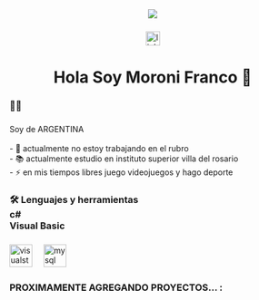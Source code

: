 <div align="center">
  <img src="[[[[https://www.google.com/url?sa=i&url=https%3A%2F%2Fwww.flaticon.es%2Ficono-gratis%2Fdesarrollador-de-software_4730509&psig=AOvVaw2X5QZBhnsxr8q8noMQm7Pv&ust=1724452075140000&source=images&cd=vfe&opi=89978449&ved=0CBQQjRxqFwoTCKjWsOPSiYgDFQAAAAAdAAAAABAE](https://img.freepik.com/vector-gratis/desarrolladores-web-dibujados-mano_23-2148819604.jpg](https://cdn-icons-png.flaticon.com/512/6840/6840478.png)](https://www.google.com/url?sa=i&url=https%3A%2F%2Fwww.microtech.es%2Fblog%2Fdiferencias-entre-licencias-de-software-freeware-software-libre-adware-y-shareware&psig=AOvVaw1edeUyJshCG47roiimI_jl&ust=1724452505588000&source=images&cd=vfe&opi=89978449&ved=0CBQQjRxqFwoTCIjnsK7UiYgDFQAAAAAdAAAAABAE)](https://rockcontent.com/es/wp-content/uploads/sites/3/2019/05/plataforma-freelancer-1-1-1024x538.png.webp)](https://rockcontent.com/es/wp-content/uploads/sites/3/2019/05/plataforma-freelancer-1-1-1024x538.png.webp) "/>
</div>

###

<div align="center">
  <a href="https://www.linkedin.com/in/franco-moroni-82553a242/" target="_blank">
    <img src="https://img.shields.io/static/v1?message=LinkedIn&logo=linkedin&label=&color=0077B5&logoColor=white&labelColor=&style=for-the-badge" height="25" alt="linkedin logo"  />
  </a>
</div>

###

<h1 align="center">Hola Soy Moroni Franco 👋</h1>

###

<h3 align="left">👩‍💻</h3>

###

<p align="left">Soy de ARGENTINA<br><br>- 🔭 actualmente no estoy trabajando en el rubro<br>- 📚 actualmente estudio en instituto superior villa del rosario<br>- ⚡ en mis tiempos libres juego videojuegos y hago deporte</p>

###

<h3 align="left">🛠 Lenguajes y herramientas<br>c#<br>Visual Basic</h3>

###

<div align="left">
  <img src="https://cdn.jsdelivr.net/gh/devicons/devicon/icons/visualstudio/visualstudio-plain.svg" height="40" alt="visualstudio logo"  />
  <img width="12" />
  <img src="https://cdn.jsdelivr.net/gh/devicons/devicon/icons/mysql/mysql-original.svg" height="40" alt="mysql logo"  />
</div>

###

<h3 align="left">PROXIMAMENTE AGREGANDO PROYECTOS... :</h3>

###
